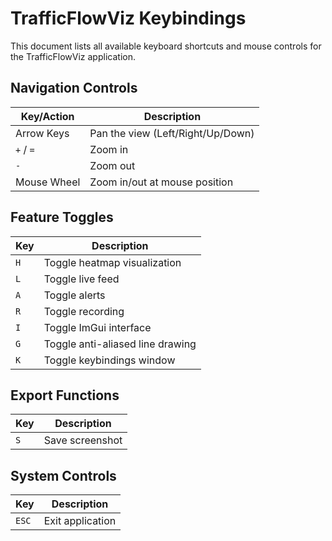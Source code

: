 # TrafficFlowViz Keybindings

This document lists all available keyboard shortcuts and mouse controls for the TrafficFlowViz application.

## Navigation Controls

| Key/Action | Description |
|------------|-------------|
| Arrow Keys | Pan the view (Left/Right/Up/Down) |
| `+` / `=` | Zoom in |
| `-` | Zoom out |
| Mouse Wheel | Zoom in/out at mouse position |

## Feature Toggles

| Key | Description |
|-----|-------------|
| `H` | Toggle heatmap visualization |
| `L` | Toggle live feed |
| `A` | Toggle alerts |
| `R` | Toggle recording |
| `I` | Toggle ImGui interface |
| `G` | Toggle anti-aliased line drawing |
| `K` | Toggle keybindings window |

## Export Functions

| Key | Description |
|-----|-------------|
| `S` | Save screenshot |

## System Controls

| Key | Description |
|-----|-------------|
| `ESC` | Exit application | 